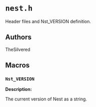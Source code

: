 # `nest.h`

Header files and Nst_VERSION definition.

## Authors

TheSilvered

## Macros

### `Nst_VERSION`

**Description:**

The current version of Nest as a string.

